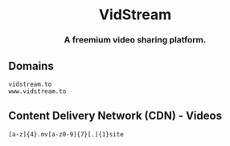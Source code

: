 <h1 align="center">VidStream</h1>
<h3 align="center">A freemium video sharing platform.</h3>

## Domains

```
vidstream.to
www.vidstream.to
```

## Content Delivery Network (CDN) - Videos

```
[a-z]{4}.mv[a-z0-9]{7}[.]{1}site
```
